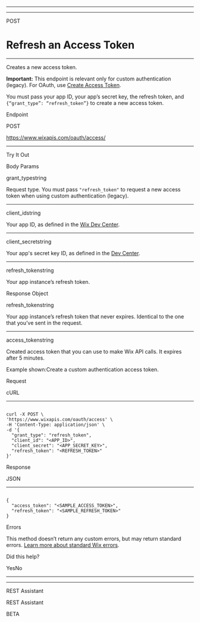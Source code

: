 * * *

* * *

POST

# Refresh an Access Token

* * *

Creates a new access token.

**Important:**
This endpoint is relevant only for custom authentication (legacy). For OAuth, use [Create Access Token](https://dev.wix.com/docs/rest/api-reference/authorization/oauth-2/create-access-token).

You must pass your app ID, your app’s secret key, the refresh token, and `{“grant_type”: “refresh_token”}` to create a new access token.

Endpoint

POST

https://www.wixapis.com/oauth/access/

* * *

Try It Out

Body Params

grant\_typestring

Request type. You must pass `"refresh_token"` to request a new access token when using custom authentication (legacy).

* * *

client\_idstring

Your app ID, as defined in the [Wix Dev Center](https://dev.wix.com/).

* * *

client\_secretstring

Your app's secret key ID, as defined in the [Dev Center](https://dev.wix.com/).

* * *

refresh\_tokenstring

Your app instance’s refresh token.

Response Object

refresh\_tokenstring

Your app instance’s refresh token that never expires. Identical to the one that you’ve sent in the request.

* * *

access\_tokenstring

Created access token that you can use to make Wix API calls. It expires after 5 minutes.

Example shown:Create a custom authentication access token.

Request

cURL

* * *

```font-[inherit] text-[inherit]

curl -X POST \
'https://www.wixapis.com/oauth/access' \
-H 'Content-Type: application/json' \
-d '{
  "grant_type": "refresh_token",
  "client_id": "<APP_ID>",
  "client_secret": "<APP_SECRET_KEY>",
  "refresh_token": "<REFRESH_TOKEN>"
}'
```

Response

JSON

* * *

```font-[inherit] text-[inherit]

{
  "access_token": "<SAMPLE_ACCESS_TOKEN>",
  "refresh_token": "<SAMPLE_REFRESH_TOKEN>"
}
```

Errors

This method doesn’t return any custom errors, but may return standard errors. [Learn more about standard Wix errors](https://dev.wix.com/docs/rest/articles/getting-started/errors).

Did this help?

YesNo

* * *

* * *

REST Assistant

REST Assistant

BETA